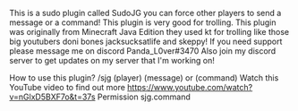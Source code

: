 This is a sudo plugin called SudoJG you can force other players to send a message or a command! This plugin is very good for trolling.
This plugin was originally from Minecraft Java Edition they used kt for trolling like those big youtubers doni bones jacksucksatlife and skeppy!
If you need support please message me on discord Panda_L0ver#3470
Also join my discord server to get updates on my server that I'm working on!

How to use this plugin?
/sjg (player) (message) or (command)
Watch this YouTube video to find out more
https://www.youtube.com/watch?v=nGlxD5BXF7o&t=37s
Permission sjg.command
